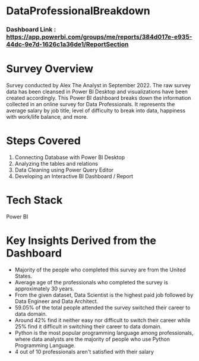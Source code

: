 # DataProfessionalBreakdown
### Dashboard Link : https://app.powerbi.com/groups/me/reports/384d017e-e935-44dc-9e7d-1626c1a36de1/ReportSection


# Survey Overview
Survey conducted by Alex The Analyst in September 2022. The raw survey data has been cleansed in Power BI Desktop and visualizations have been created accordingly. This Power BI dashboard breaks down the information collected in an online survey for Data Professionals. It represents the average salary by job title, level of difficulty to break into data, happiness with work/life balance, and more.

# Steps Covered
1. Connecting Database with Power BI Desktop
2. Analyzing the tables and relations
3. Data Cleaning using Power Query Editor
4. Developing an Interactive BI Dashboard / Report
# Tech Stack
Power BI

# Key Insights Derived from the Dashboard

* Majority of the people who completed this survey are from the United States.
* Average age of the professionals who completed the survey is approximately 30 years.
* From the given dataset, Data Scientist is the highest paid job followed by Data Engineer and Data Architect.
* 59.05% of the total people attended the survey switched their career to data domain.
* Around 42% find it neither easy nor difficult to switch their career while 25% find it difficult in switching their career to data domain.
* Python is the most popular programming language among professionals, where data analysts are the majority of people who use Python Programming Language.
* 4 out of 10 professionals aren't satisfied with their salary
